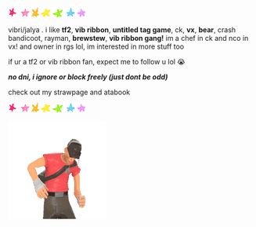 ![image alt](7rrmll.gif)


vibri/jalya . i like **tf2**, **vib ribbon**, **untitled tag game**, ck, **vx**, **bear**, crash bandicoot, rayman, **brewstew**, **vib ribbon gang!** im a chef in ck and nco in vx! and owner in rgs lol, im interested in more stuff too

if ur a tf2 or vib ribbon fan, expect me to follow u lol 😭

***no dni, i ignore or block freely (just dont be odd)***

check out my strawpage and atabook


![image alt](7rrmll.gif)


![image_alt](015d488191491d8aada51bf0ee23debe.gif)












